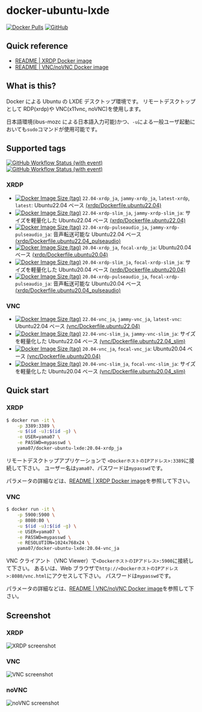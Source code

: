 # docker-ubuntu-lxde

[![Docker Pulls](https://img.shields.io/docker/pulls/yama07/docker-ubuntu-lxde?style=for-the-badge)](https://hub.docker.com/r/yama07/docker-ubuntu-lxde)
[![GitHub](https://img.shields.io/github/license/yama07/docker-ubuntu-lxde?style=for-the-badge)](https://github.com/yama07/docker-ubuntu-lxde)

## Quick reference

- [README | XRDP Docker image](https://github.com/yama07/docker-ubuntu-lxde/blob/master/xrdp/README.md)
- [README | VNC/noVNC Docker image](https://github.com/yama07/docker-ubuntu-lxde/blob/master/vnc/README.md)

## What is this?

Docker による Ubuntu の LXDE デスクトップ環境です。
リモートデスクトップとして RDP(xrdp)や VNC(x11vnc, noVNC)を使用します。

日本語環境(ibus-mozc による日本語入力可能)かつ、`-u`による一般ユーザ起動においても`sudo`コマンドが使用可能です。

## Supported tags

[![GitHub Workflow Status (with event)](https://img.shields.io/github/actions/workflow/status/yama07/docker-ubuntu-lxde/.github%2Fworkflows%2Fubuntu20.04_all.yml?logo=githubactions&label=Ubuntu20.04%20based%20Docker%20images)](https://github.com/yama07/docker-ubuntu-lxde/actions/workflows/ubuntu20.04_all.yml)
[![GitHub Workflow Status (with event)](https://img.shields.io/github/actions/workflow/status/yama07/docker-ubuntu-lxde/.github%2Fworkflows%2Fubuntu22.04_all.yml?logo=githubactions&label=Ubuntu22.04%20based%20Docker%20images)](https://github.com/yama07/docker-ubuntu-lxde/actions/workflows/ubuntu22.04_all.yml)

### XRDP

- [![Docker Image Size (tag)](https://img.shields.io/docker/image-size/yama07/docker-ubuntu-lxde/22.04-xrdp_ja?style=flat-square)](https://hub.docker.com/r/yama07/docker-ubuntu-lxde/tags?name=22.04-xrdp_ja)
  `22.04-xrdp_ja`, `jammy-xrdp_ja`, `latest-xrdp`, `latest`: Ubuntu22.04 ベース [(xrdp/Dockerfile.ubuntu22.04)](https://github.com/yama07/docker-ubuntu-lxde/blob/master/xrdp/Dockerfile.ubuntu22.04)
- [![Docker Image Size (tag)](https://img.shields.io/docker/image-size/yama07/docker-ubuntu-lxde/22.04-xrdp-slim_ja?style=flat-square)](https://hub.docker.com/r/yama07/docker-ubuntu-lxde/tags?name=22.04-xrdp-slim_ja)
  `22.04-xrdp-slim_ja`, `jammy-xrdp-slim_ja`: サイズを軽量化した Ubuntu22.04 ベース [(xrdp/Dockerfile.ubuntu22.04)](https://github.com/yama07/docker-ubuntu-lxde/blob/master/xrdp/Dockerfile.ubuntu22.04)
- [![Docker Image Size (tag)](https://img.shields.io/docker/image-size/yama07/docker-ubuntu-lxde/22.04-xrdp-pulseaudio_ja?style=flat-square)](https://hub.docker.com/r/yama07/docker-ubuntu-lxde/tags?name=22.04-xrdp-pulseaudio_ja)
  `22.04-xrdp-pulseaudio_ja`, `jammy-xrdp-pulseaudio_ja`: 音声転送可能な Ubuntu22.04 ベース [(xrdp/Dockerfile.ubuntu22.04_pulseaudio)](https://github.com/yama07/docker-ubuntu-lxde/blob/master/xrdp/Dockerfile.ubuntu22.04_pulseaudio)
- [![Docker Image Size (tag)](https://img.shields.io/docker/image-size/yama07/docker-ubuntu-lxde/20.04-xrdp_ja?style=flat-square)](https://hub.docker.com/r/yama07/docker-ubuntu-lxde/tags?name=20.04-xrdp_ja)
  `20.04-xrdp_ja`, `focal-xrdp_ja`: Ubuntu20.04 ベース [(xrdp/Dockerfile.ubuntu20.04)](https://github.com/yama07/docker-ubuntu-lxde/blob/master/xrdp/Dockerfile.ubuntu20.04)
- [![Docker Image Size (tag)](https://img.shields.io/docker/image-size/yama07/docker-ubuntu-lxde/20.04-xrdp-slim_ja?style=flat-square)](https://hub.docker.com/r/yama07/docker-ubuntu-lxde/tags?name=20.04-xrdp-slim_ja)
  `20.04-xrdp-slim_ja`, `focal-xrdp-slim_ja`: サイズを軽量化した Ubuntu20.04 ベース [(xrdp/Dockerfile.ubuntu20.04)](https://github.com/yama07/docker-ubuntu-lxde/blob/master/xrdp/Dockerfile.ubuntu20.04)
- [![Docker Image Size (tag)](https://img.shields.io/docker/image-size/yama07/docker-ubuntu-lxde/20.04-xrdp-pulseaudio_ja?style=flat-square)](https://hub.docker.com/r/yama07/docker-ubuntu-lxde/tags?name=20.04-xrdp-pulseaudio_ja)
  `20.04-xrdp-pulseaudio_ja`, `focal-xrdp-pulseaudio_ja`: 音声転送可能な Ubuntu20.04 ベース [(xrdp/Dockerfile.ubuntu20.04_pulseaudio)](https://github.com/yama07/docker-ubuntu-lxde/blob/master/xrdp/Dockerfile.ubuntu20.04_pulseaudio)

### VNC

- [![Docker Image Size (tag)](https://img.shields.io/docker/image-size/yama07/docker-ubuntu-lxde/22.04-vnc_ja?style=flat-square)](https://hub.docker.com/r/yama07/docker-ubuntu-lxde/tags?name=22.04-vnc_ja)
  `22.04-vnc_ja`, `jammy-vnc_ja`, `latest-vnc`: Ubuntu22.04 ベース [(vnc/Dockerfile.ubuntu22.04)](https://github.com/yama07/docker-ubuntu-lxde/blob/master/vnc/Dockerfile.ubuntu22.04)
- [![Docker Image Size (tag)](https://img.shields.io/docker/image-size/yama07/docker-ubuntu-lxde/22.04-vnc-slim_ja?style=flat-square)](https://hub.docker.com/r/yama07/docker-ubuntu-lxde/tags?name=22.04-vnc-slim_ja)
  `22.04-vnc-slim_ja`, `jammy-vnc-slim_ja`: サイズを軽量化した Ubuntu22.04 ベース [(vnc/Dockerfile.ubuntu22.04_slim)](https://github.com/yama07/docker-ubuntu-lxde/blob/master/vnc/Dockerfile.ubuntu22.04)
- [![Docker Image Size (tag)](https://img.shields.io/docker/image-size/yama07/docker-ubuntu-lxde/20.04-vnc_ja?style=flat-square)](https://hub.docker.com/r/yama07/docker-ubuntu-lxde/tags?name=20.04-vnc_ja)
  `20.04-vnc_ja`, `focal-vnc_ja`: Ubuntu20.04 ベース [(vnc/Dockerfile.ubuntu20.04)](https://github.com/yama07/docker-ubuntu-lxde/blob/master/vnc/Dockerfile.ubuntu20.04)
- [![Docker Image Size (tag)](https://img.shields.io/docker/image-size/yama07/docker-ubuntu-lxde/20.04-vnc-slim_ja?style=flat-square)](https://hub.docker.com/r/yama07/docker-ubuntu-lxde/tags?name=20.04-vnc-slim_ja)
  `20.04-vnc-slim_ja`, `focal-vnc-slim_ja`: サイズを軽量化した Ubuntu20.04 ベース [(vnc/Dockerfile.ubuntu20.04_slim)](https://github.com/yama07/docker-ubuntu-lxde/blob/master/vnc/Dockerfile.ubuntu20.04)

## Quick start

### XRDP

```sh
$ docker run -it \
    -p 3389:3389 \
    -u $(id -u):$(id -g) \
    -e USER=yama07 \
    -e PASSWD=mypasswd \
    yama07/docker-ubuntu-lxde:20.04-xrdp_ja
```

リモートデスクトップアプリケーションで `<DockerホストのIPアドレス>:3389`に接続して下さい。
ユーザー名は`yama07`、パスワードは`mypasswd`です。

パラメータの詳細などは、[README | XRDP Docker image](https://github.com/yama07/docker-ubuntu-lxde/blob/master/xrdp/README.md)を参照して下さい。

### VNC

```sh
$ docker run -it \
    -p 5900:5900 \
    -p 8080:80 \
    -u $(id -u):$(id -g) \
    -e USER=yama07 \
    -e PASSWD=mypasswd \
    -e RESOLUTION=1024x768x24 \
    yama07/docker-ubuntu-lxde:20.04-vnc_ja
```

VNC クライアント（VNC Viewer）で`<DockerホストのIPアドレス>:5900`に接続して下さい。
あるいは、Web ブラウザで`http://<DockerホストのIPアドレス>:8080/vnc.html`にアクセスして下さい。
パスワードは`mypasswd`です。

パラメータの詳細などは、[README | VNC/noVNC Docker image](https://github.com/yama07/docker-ubuntu-lxde/blob/master/vnc/README.md)を参照して下さい。

## Screenshot

### XRDP

![XRDP screenshot](https://raw.githubusercontent.com/yama07/docker-ubuntu-lxde/master/screenshot/XRDP-ubuntu20.04_ja.png)

### VNC

![VNC screenshot](https://raw.githubusercontent.com/yama07/docker-ubuntu-lxde/master/screenshot/VNC-ubuntu20.04_ja.png)

### noVNC

![noVNC screenshot](https://raw.githubusercontent.com/yama07/docker-ubuntu-lxde/master/screenshot/noVNC-ubuntu20.04_ja.png)
